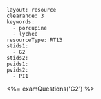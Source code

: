 ````
layout: resource
clearance: 3
keywords:
  - porcupine
  - lychee
resourceType: RT13
stids1:
  - G2
stids2:
pvids1:
pvids2:
  - PI1

````

<%= examQuestions('G2') %>